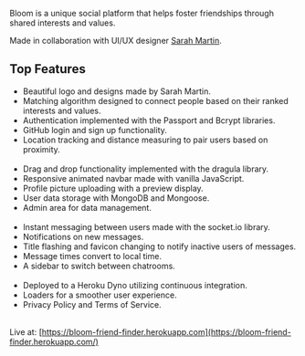 Bloom is a unique social platform that helps foster friendships through shared interests and values.

Made in collaboration with UI/UX designer [Sarah Martin](https://www.sarahmartinart.com/).

## Top Features

- Beautiful logo and designs made by Sarah Martin.
- Matching algorithm designed to connect people based on their ranked interests and values.
- Authentication implemented with the Passport and Bcrypt libraries.
- GitHub login and sign up functionality.
- Location tracking and distance measuring to pair users based on proximity.
<br>&nbsp;
- Drag and drop functionality implemented with the dragula library.
- Responsive animated navbar made with vanilla JavaScript.
- Profile picture uploading with a preview display.
- User data storage with MongoDB and Mongoose.
- Admin area for data management.
<br>&nbsp;
- Instant messaging between users made with the socket.io library.
- Notifications on new messages.
- Title flashing and favicon changing to notify inactive users of messages.
- Message times convert to local time.
- A sidebar to switch between chatrooms.
<br>&nbsp;
- Deployed to a Heroku Dyno utilizing continuous integration.
- Loaders for a smoother user experience.
- Privacy Policy and Terms of Service.
<br>&nbsp;

Live at: [https://bloom-friend-finder.herokuapp.com](https://bloom-friend-finder.herokuapp.com/)
